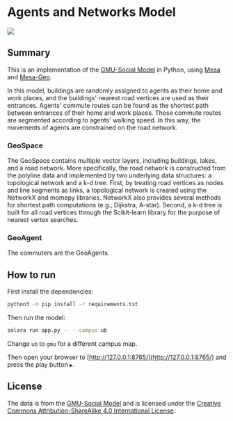 Agents and Networks Model
=========================

[![](https://img.youtube.com/vi/zIRMNPTBESc/0.jpg)](https://www.youtube.com/watch?v=zIRMNPTBESc)

## Summary

This is an implementation of the [GMU-Social Model](https://github.com/abmgis/abmgis/blob/master/Chapter08-Networks/Models/GMU-Social/README.md) in Python, using [Mesa](https://github.com/projectmesa/mesa) and [Mesa-Geo](https://github.com/projectmesa/mesa-geo).

In this model, buildings are randomly assigned to agents as their home and work places, and the buildings' nearest road vertices are used as their entrances. Agents' commute routes can be found as the shortest path between entrances of their home and work places. These commute routes are segmented according to agents' walking speed. In this way, the movements of agents are constrained on the road network.

### GeoSpace

The GeoSpace contains multiple vector layers, including buildings, lakes, and a road network. More specifically, the road network is constructed from the polyline data and implemented by two underlying data structures: a topological network and a k-d tree. First, by treating road vertices as nodes and line segments as links, a topological network is created using the NetworkX and momepy libraries. NetworkX also provides several methods for shortest path computations (e.g., Dijkstra, A-star). Second, a k-d tree is built for all road vertices through the Scikit-learn library for the purpose of nearest vertex searches.

### GeoAgent

The commuters are the GeoAgents.

## How to run

First install the dependencies:

```bash
python3 -m pip install -r requirements.txt
```

Then run the model:

```bash
solara run app.py -- --campus ub
```

Change `ub` to `gmu` for a different campus map.

Then open your browser to [http://127.0.0.1:8765/](http://127.0.0.1:8765/) and press the play button `▶`.

## License

The data is from the [GMU-Social Model](https://github.com/abmgis/abmgis/blob/master/Chapter08-Networks/Models/GMU-Social/README.md) and is licensed under the [Creative Commons Attribution-ShareAlike 4.0 International License](https://creativecommons.org/licenses/by-sa/4.0/).
